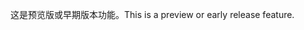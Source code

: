 <span data-ttu-id="bc3cc-101">这是预览版或早期版本功能。</span><span class="sxs-lookup"><span data-stu-id="bc3cc-101">This is a preview or early release feature.</span></span>